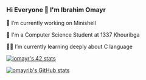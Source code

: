 ### Hi Everyone 👋 I'm Ibrahim Omayr

🔭 I’m currently working on Minishell

🏫 I'm a Computer Science Student at 1337 Khouribga

👨‍💻 I’m currently learning deeply about C language


[![iomayr's 42 stats](https://badge.mediaplus.ma/greenbinary/iomayr)](https://github.com/oakoudad/badge42)

<a href="http://www.github.com/omayrib"><img src="https://github-readme-stats.vercel.app/api?username=omayrib&show_icons=true&hide=&count_private=true&title_color=0891b2&text_color=ffffff&icon_color=0891b2&bg_color=1c1917&hide_border=true&show_icons=true" alt="omayrib's GitHub stats" /></a>
